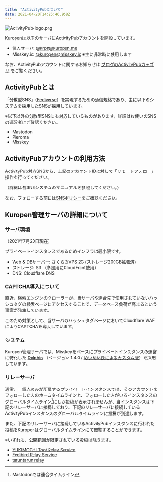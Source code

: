 ```yaml
---
title: "ActivityPubについて"
date: 2021-04-20T14:25:46.958Z
---
```

![ActivityPub-logo.png](/activitypub/Activity_Pub_logo.png)

Kuropenは以下のサーバにActivityPubアカウントを開設しています。

- 個人サーバ: [@krpn@kuropen.me](https://kuropen.me/@krpn)
- Misskey.io: [@kuropen@misskey.io](https://misskey.io/@kuropen) ※主に非常時に使用します

なお、ActivityPubアカウントに関するお知らせは [ブログのActivityPubカテゴリ](/tags/activitypub) をご覧ください。

## ActivityPubとは
「分散型SNS」（[Fediverse](https://dic.nicovideo.jp/a/fediverse)）を実現するための通信規格であり、主に以下のシステムを採用したSNSが採用しています。

※以下以外の分散型SNSにも対応しているものがあります。詳細はお使いのSNSの運営者にご確認ください。

- Mastodon
- Pleroma
- Misskey

## ActivityPubアカウントの利用方法
ActivityPub対応SNSから、上記のアカウントIDに対して「リモートフォロー」操作を行ってください。

（詳細は各SNSシステムのマニュアルを参照してください。）

なお、フォローする前には[SNSポリシー](/social)をご確認ください。

## Kuropen管理サーバの詳細について

### サーバ環境
（2021年7月20日現在）

プライベートインスタンスであるためインフラは最小限です。

- Web & DBサーバー: さくらのVPS 2G (ストレージ200GB拡張済)
- ストレージ: S3 （参照用にCloudFront使用）
- DNS: Cloudflare DNS

### CAPTCHA導入について
直近、検索エンジンのクローラーが、当サーバや連合先で使用されていないハッシュタグの検索ページにアクセスすることで、データベース負荷が高まるという事案が[発生しています](/posts/20210613-investigation-dolphin-load)。

このため対策として、当サーバのハッシュタグページにおいてCloudflare WAFによりCAPTCHAを導入しています。

### システム
Kuropen管理サーバでは、Misskeyをベースにプライベートインスタンスの運営に特化した [Dolphin](https://github.com/syuilo/dolphin) （バージョン 1.4.0 / [めいめい氏によるカスタム版](https://github.com/mei23/dolphin)）を採用しています。

### <a name="anchor-relay" id="anchor-relay"></a>リレーサーバ
通常、一個人のみが所属するプライベートインスタンスでは、そのアカウントをフォローした人のホームタイムラインと、フォローした人がいるインスタンスのグローバルタイムライン[^1]にしか投稿が表示されませんが、当インスタンスは下記のリレーサーバに接続しており、下記のリレーサーバに接続しているActivityPubインスタンスのグローバルタイムラインに投稿が到達します。

また、下記のリレーサーバに接続しているActivityPubインスタンスに行われた投稿をKuropenはグローバルタイムラインにて閲覧することができます。

※いずれも、公開範囲が限定されている投稿は除きます。

- [YUKIMOCHI Toot Relay Service](https://relay.toot.yukimochi.jp/)
- [Fedibird Relay Service](https://relay.fedibird.com/)
- [taruntarun relay](https://relay.taruntarun.net/)

[^1]: Mastodonでは連合タイムライン
